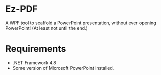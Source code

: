 # Ez-PDF
A WPF tool to scaffold a PowerPoint presentation, without ever opening PowerPoint! (At least not until the end.)

# Requirements
- .NET Framework 4.8
- Some version of Microsoft PowerPoint installed.
